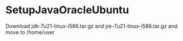 SetupJavaOracleUbuntu
=====================

Download jdk-7u21-linux-i586.tar.gz and jre-7u21-linux-i586.tar.gz and move to /home/user 
